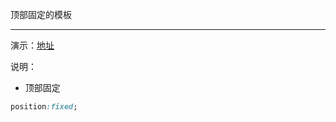 顶部固定的模板

---

演示：[地址](http://logix.github.io/web_templates/5_fixed_top/fixed_top.html)

说明：

 * 顶部固定

```css
position:fixed;
```

